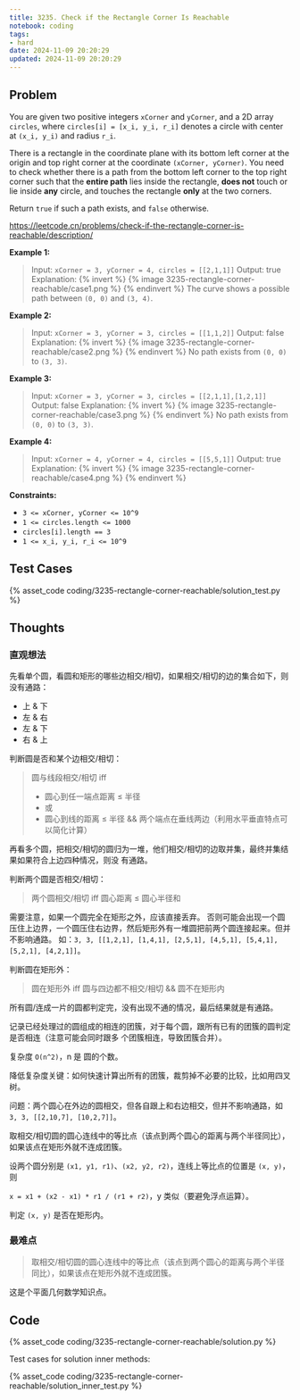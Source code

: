 ```yaml
---
title: 3235. Check if the Rectangle Corner Is Reachable
notebook: coding
tags:
- hard
date: 2024-11-09 20:20:29
updated: 2024-11-09 20:20:29
---
```


## Problem

You are given two positive integers `xCorner` and `yCorner`, and a 2D array `circles`, where `circles[i] = [x_i, y_i, r_i]` denotes a circle with center at `(x_i, y_i)` and radius `r_i`.

There is a rectangle in the coordinate plane with its bottom left corner at the origin and top right corner at the coordinate `(xCorner, yCorner)`. You need to check whether there is a path from the bottom left corner to the top right corner such that the **entire path** lies inside the rectangle, **does not** touch or lie inside **any** circle, and touches the rectangle **only** at the two corners.

Return `true` if such a path exists, and `false` otherwise.

<https://leetcode.cn/problems/check-if-the-rectangle-corner-is-reachable/description/>

**Example 1:**

> Input: `xCorner = 3, yCorner = 4, circles = [[2,1,1]]`
> Output: true
> Explanation:
> {% invert %}
{% image 3235-rectangle-corner-reachable/case1.png %}
{% endinvert %}
> The curve shows a possible path between `(0, 0)` and `(3, 4)`.

**Example 2:**

> Input: `xCorner = 3, yCorner = 3, circles = [[1,1,2]]`
> Output: false
> Explanation:
> {% invert %}
{% image 3235-rectangle-corner-reachable/case2.png %}
{% endinvert %}
> No path exists from `(0, 0)` to `(3, 3)`.

**Example 3:**

> Input: `xCorner = 3, yCorner = 3, circles = [[2,1,1],[1,2,1]]`
> Output: false
> Explanation:
> {% invert %}
{% image 3235-rectangle-corner-reachable/case3.png %}
{% endinvert %}
> No path exists from `(0, 0)` to `(3, 3)`.

**Example 4:**

> Input: `xCorner = 4, yCorner = 4, circles = [[5,5,1]]`
> Output: true
> Explanation:
> {% invert %}
{% image 3235-rectangle-corner-reachable/case4.png %}
{% endinvert %}

**Constraints:**

- `3 <= xCorner, yCorner <= 10^9`
- `1 <= circles.length <= 1000`
- `circles[i].length == 3`
- `1 <= x_i, y_i, r_i <= 10^9`

## Test Cases

{% asset_code coding/3235-rectangle-corner-reachable/solution_test.py %}

## Thoughts

### 直观想法

先看单个圆，看圆和矩形的哪些边相交/相切，如果相交/相切的边的集合如下，则没有通路：

- 上 & 下
- 左 & 右
- 左 & 下
- 右 & 上

判断圆是否和某个边相交/相切：

> 圆与线段相交/相切 iff
>
> - 圆心到任一端点距离 ≤ 半径
> - 或
> - 圆心到线的距离 ≤ 半径 && 两个端点在垂线两边（利用水平垂直特点可以简化计算）

再看多个圆，把相交/相切的圆归为一堆，他们相交/相切的边取并集，最终并集结果如果符合上边四种情况，则没
有通路。

判断两个圆是否相交/相切：

> 两个圆相交/相切 iff 圆心距离 ≤ 圆心半径和

需要注意，如果一个圆完全在矩形之外，应该直接丢弃。
否则可能会出现一个圆压住上边界，一个圆压住右边界，然后矩形外有一堆圆把前两个圆连接起来。但并不影响通路。
如：`3, 3, [[1,2,1], [1,4,1], [2,5,1], [4,5,1], [5,4,1], [5,2,1], [4,2,1]]`。

判断圆在矩形外：

> 圆在矩形外 iff 圆与四边都不相交/相切 && 圆不在矩形内

所有圆/连成一片的圆都判定完，没有出现不通的情况，最后结果就是有通路。

记录已经处理过的圆组成的相连的团簇，对于每个圆，跟所有已有的团簇的圆判定是否相连（注意可能会同时跟多
个团簇相连，导致团簇合并）。

复杂度 `O(n^2)`，n 是 圆的个数。

降低复杂度关键：如何快速计算出所有的团簇，裁剪掉不必要的比较，比如用四叉树。

问题：两个圆心在外边的圆相交，但各自跟上和右边相交，但并不影响通路，如 `3, 3, [[2,10,7], [10,2,7]]`。

取相交/相切圆的圆心连线中的等比点（该点到两个圆心的距离与两个半径同比），如果该点在矩形外就不连成团簇。

设两个圆分别是 `(x1, y1, r1)`、`(x2, y2, r2)`，连线上等比点的位置是 `(x, y)`，则

`x = x1 + (x2 - x1) * r1 / (r1 + r2)`，y 类似（要避免浮点运算）。

判定 `(x, y)` 是否在矩形内。

### 最难点

> 取相交/相切圆的圆心连线中的等比点（该点到两个圆心的距离与两个半径同比），如果该点在矩形外就不连成团簇。

这是个平面几何数学知识点。

## Code

{% asset_code coding/3235-rectangle-corner-reachable/solution.py %}

Test cases for solution inner methods:

{% asset_code coding/3235-rectangle-corner-reachable/solution_inner_test.py %}

